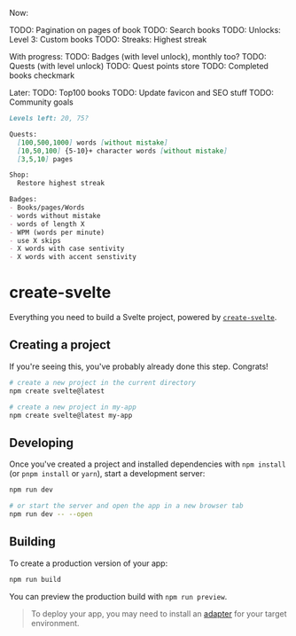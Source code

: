 Now:

TODO: Pagination on pages of book
TODO: Search books
TODO: Unlocks: Level 3: Custom books
TODO: Streaks: Highest streak

With progress:
TODO: Badges (with level unlock), monthly too?
TODO: Quests (with level unlock)
TODO: Quest points store
TODO: Completed books checkmark

Later:
TODO: Top100 books
TODO: Update favicon and SEO stuff
TODO: Community goals

```markdown
Levels left: 20, 75?

Quests:
  [100,500,1000] words [without mistake]
  [10,50,100] {5-10}+ character words [without mistake]
  [3,5,10] pages

Shop:
  Restore highest streak

Badges:
- Books/pages/Words
- words without mistake
- words of length X
- WPM (words per minute)
- use X skips
- X words with case sentivity
- X words with accent senstivity
```

# create-svelte

Everything you need to build a Svelte project, powered by [`create-svelte`](https://github.com/sveltejs/kit/tree/main/packages/create-svelte).

## Creating a project

If you're seeing this, you've probably already done this step. Congrats!

```bash
# create a new project in the current directory
npm create svelte@latest

# create a new project in my-app
npm create svelte@latest my-app
```

## Developing

Once you've created a project and installed dependencies with `npm install` (or `pnpm install` or `yarn`), start a development server:

```bash
npm run dev

# or start the server and open the app in a new browser tab
npm run dev -- --open
```

## Building

To create a production version of your app:

```bash
npm run build
```

You can preview the production build with `npm run preview`.

> To deploy your app, you may need to install an [adapter](https://kit.svelte.dev/docs/adapters) for your target environment.
